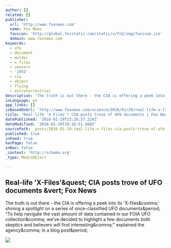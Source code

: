 ```yaml
---
author: []
related: []
publisher:
  url: 'http://www.foxnews.com'
  name: Fox News
  favicon: 'http://global.fncstatic.com/static/v/fn2/img/favicon.ico'
  domain: www.foxnews.com
keywords:
  - ufo
  - document
  - mulder
  - x-files
  - saucers
  - '1952'
  - cia
  - object
  - flying
  - extraterrestrial
description: "The truth is out there - the CIA is offering a peek into its 'X-files,' shining a spotlight on a series of once-classified UFO documents. \"To help navigate the vast amount of data contained in our FOIA UFO collection, we've decided to highlight a few documents both skeptics and believers will find interesting,\" explained the agency, in a blog post."
inLanguage: en
app_links: []
isBasedOnUrl: 'http://www.foxnews.com/science/2016/01/29/real-life-x-files-cia-posts-trove-ufo-documents.html'
title: "Real-life 'X-Files'? CIA posts trove of UFO documents | Fox News"
datePublished: '2016-01-29T23:26:37.224Z'
dateModified: '2016-01-29T19:16:51.888Z'
sourcePath: _posts/2016-01-29-real-life-x-files-cia-posts-trove-of-ufo-documents-or-fox.md
published: true
inFeed: true
hasPage: false
inNav: false
_context: 'http://schema.org'
_type: MediaObject

---
```

<article style=""><h1>Real-life 'X-Files'&amp;quest; CIA posts trove of UFO documents &amp;vert; Fox News</h1><p>The truth is out there - the CIA is offering a peek into its 'X-files&amp;comma;' shining a spotlight on a series of once-classified UFO documents&amp;period; "To help navigate the vast amount of data contained in our FOIA UFO collection&amp;comma; we've decided to highlight a few documents both skeptics and believers will find interesting&amp;comma;" explained the agency&amp;comma; in a blog post&amp;period;</p><img src="http://a57.foxnews.com/images.foxnews.com/content/fox-news/science/2016/01/29/real-life-x-files-cia-posts-trove-ufo-documents/_jcr_content/article-text/article-par-4/images/image.img.jpg/880/558/1454081633984.jpg?ve=1&amp;tl=1" /></article>